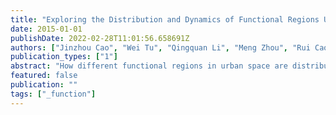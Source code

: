 ```yaml
---
title: "Exploring the Distribution and Dynamics of Functional Regions Using Mobile Phone Data and Social Media Data"
date: 2015-01-01
publishDate: 2022-02-28T11:01:56.658691Z
authors: ["Jinzhou Cao", "Wei Tu", "Qingquan Li", "Meng Zhou", "Rui Cao"]
publication_types: ["1"]
abstract: "How different functional regions in urban space are distributed and dynamically changing is determined by how their residents interact with them, which is crucial for urban managers to make urban planning decisions, respond to emergency quickly. Based on these, this paper proposed a novel approach for the probability based labelling individual activities which can be further used to explore the distribution of social land use at base tower station (BTS) level using a combination of multi-source spatiotemporal data, namely, call data and checkin data. We applied an experiment in Shenzhen, China, and the result is compared to Tencent Street View to demonstrate the effectiveness of the proposed approach to infer urban functional regions."
featured: false
publication: ""
tags: ["_function"]
---
```



